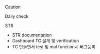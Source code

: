 > [!CAUTION]
> Daily check

STR
- STR documentation
- Dashboard
TC 설계 및 verification
- TC 만들면서 test 및 mal function시 버그등록


